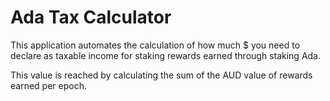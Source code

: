 # Ada Tax Calculator

This application automates the calculation of how much $ you need to declare as taxable income for staking rewards earned through
staking Ada.

This value is reached by calculating the sum of the AUD value of rewards earned per epoch.
